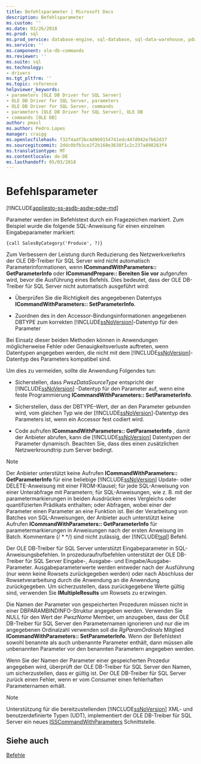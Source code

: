 ```yaml
---
title: Befehlsparameter | Microsoft Docs
description: Befehlsparameter
ms.custom: ''
ms.date: 03/26/2018
ms.prod: sql
ms.prod_service: database-engine, sql-database, sql-data-warehouse, pdw
ms.service: ''
ms.component: ole-db-commands
ms.reviewer: ''
ms.suite: sql
ms.technology:
- drivers
ms.tgt_pltfrm: ''
ms.topic: reference
helpviewer_keywords:
- parameters [OLE DB Driver for SQL Server]
- OLE DB Driver for SQL Server, parameters
- OLE DB Driver for SQL Server, commands
- parameters [OLE DB Driver for SQL Server], OLE DB
- commands [OLE DB]
author: pmasl
ms.author: Pedro.Lopes
manager: craigg
ms.openlocfilehash: f32f4adf2bc4d969154741edc447d942e7b62d37
ms.sourcegitcommit: 2ddc0bfb3ce2f2b160e3638f1c2c237a898263f4
ms.translationtype: MT
ms.contentlocale: de-DE
ms.lasthandoff: 05/03/2018
---
```

# <a name="command-parameters"></a>Befehlsparameter
[!INCLUDE[appliesto-ss-asdb-asdw-pdw-md](../../../includes/appliesto-ss-asdb-asdw-pdw-md.md)]

  Parameter werden im Befehlstext durch ein Fragezeichen markiert. Zum Beispiel wurde die folgende SQL-Anweisung für einen einzelnen Eingabeparameter markiert:  
  
```  
{call SalesByCategory('Produce', ?)}  
```  
  
 Zum Verbessern der Leistung durch Reduzierung des Netzwerkverkehrs der OLE DB-Treiber für SQL Server wird nicht automatisch Parameterinformationen, wenn **ICommandWithParameters:: GetParameterInfo** oder **ICommandPrepare:: Bereiten Sie vor** aufgerufen wird, bevor die Ausführung eines Befehls. Dies bedeutet, dass der OLE DB-Treiber für SQL Server nicht automatisch ausgeführt wird:  
  
-   Überprüfen Sie die Richtigkeit des angegebenen Datentyps **ICommandWithParameters:: SetParameterInfo**.  
  
-   Zuordnen des in den Accessor-Bindungsinformationen angegebenen DBTYPE zum korrekten [!INCLUDE[ssNoVersion](../../../includes/ssnoversion-md.md)]-Datentyp für den Parameter  
  
 Bei Einsatz dieser beiden Methoden können in Anwendungen möglicherweise Fehler oder Genauigkeitsverluste auftreten, wenn Datentypen angegeben werden, die nicht mit dem [!INCLUDE[ssNoVersion](../../../includes/ssnoversion-md.md)]-Datentyp des Parameters kompatibel sind.  
  
 Um dies zu vermeiden, sollte die Anwendung Folgendes tun:  
  
-   Sicherstellen, dass *PwszDataSourceType* entspricht der [!INCLUDE[ssNoVersion](../../../includes/ssnoversion-md.md)] -Datentyp für den Parameter auf, wenn eine feste Programmierung **ICommandWithParameters:: SetParameterInfo**.  
  
-   Sicherstellen, dass der DBTYPE–Wert, der an den Parameter gebunden wird, vom gleichen Typ wie der [!INCLUDE[ssNoVersion](../../../includes/ssnoversion-md.md)]-Datentyp des Parameters ist, wenn ein Accessor fest codiert wird.  
  
-   Code aufrufen **ICommandWithParameters:: GetParameterInfo** , damit der Anbieter abrufen, kann die [!INCLUDE[ssNoVersion](../../../includes/ssnoversion-md.md)] Datentypen der Parameter dynamisch. Beachten Sie, dass dies einen zusätzlichen Netzwerkroundtrip zum Server bedingt.  
  
> [!NOTE]  
>  Der Anbieter unterstützt keine Aufrufen **ICommandWithParameters:: GetParameterInfo** für eine beliebige [!INCLUDE[ssNoVersion](../../../includes/ssnoversion-md.md)] Update- oder DELETE-Anweisung mit einer FROM-Klausel; für jede SQL-Anweisung von einer Unterabfrage mit Parametern; für SQL-Anweisungen, wie z. B. mit der parametermarkierungen in beiden Ausdrücken eines Vergleichs oder quantifizierten Prädikats enthalten; oder Abfragen, wobei einer der Parameter einen Parameter an eine Funktion ist. Bei der Verarbeitung von Batches von SQL-Anweisungen, der Anbieter auch unterstützt keine Aufrufen **ICommandWithParameters:: GetParameterInfo** für parametermarkierungen in Anweisungen nach der ersten Anweisung im Batch. Kommentare (/ * \*/) sind nicht zulässig, der [!INCLUDE[tsql](../../../includes/tsql-md.md)] Befehl.  
  
 Der OLE DB-Treiber für SQL Server unterstützt Eingabeparameter in SQL-Anweisungsbefehlen. In prozeduraufrufbefehlen unterstützt der OLE DB-Treiber für SQL Server Eingabe-, Ausgabe- und Eingabe/Ausgabe-Parameter. Ausgabeparameterwerte werden entweder nach der Ausführung (nur wenn keine Rowsets zurückgegeben werden) oder nach Abschluss der Rowsetverarbeitung durch die Anwendung an die Anwendung zurückgegeben. Um sicherzustellen, dass zurückgegebene Werte gültig sind, verwenden Sie **IMultipleResults** um Rowsets zu erzwingen.  
  
 Die Namen der Parameter von gespeicherten Prozeduren müssen nicht in einer DBPARAMBINDINFO-Struktur angegeben werden. Verwenden Sie NULL für den Wert der *PwszName* Member, um anzugeben, dass der OLE DB-Treiber für SQL Server den Parameternamen ignorieren und nur die im angegebenen Ordinalzahl verwenden soll die *RgParamOrdinals* Mitglied  **ICommandWithParameters:: SetParameterInfo**. Wenn der Befehlstext sowohl benannte als auch unbenannte Parameter enthält, dann müssen alle unbenannten Parameter vor den benannten Parametern angegeben werden.  
  
 Wenn Sie der Namen der Parameter einer gespeicherten Prozedur angegeben wird, überprüft der OLE DB-Treiber für SQL Server den Namen, um sicherzustellen, dass er gültig ist. Der OLE DB-Treiber für SQL Server zurück einen Fehler, wenn er vom Consumer einen fehlerhaften Parameternamen erhält.  
  
> [!NOTE]  
>  Unterstützung für die bereitzustellenden [!INCLUDE[ssNoVersion](../../../includes/ssnoversion-md.md)] XML- und benutzerdefinierte Typen (UDT), implementiert der OLE DB-Treiber für SQL Server ein neues [ISSCommandWithParameters](../../oledb/ole-db-interfaces/isscommandwithparameters-ole-db.md) Schnittstelle.  
  
## <a name="see-also"></a>Siehe auch  
 [Befehle](../../oledb/ole-db-commands/commands.md)  
  
  
